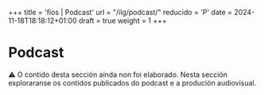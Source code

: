 +++
title = 'fíos | Podcast'
url = "/ilg/podcast/"
reducido = 'P'
date = 2024-11-18T18:18:12+01:00
draft = true
weight = 1
+++

# Podcast



<div id="warning-infoorgas" class="warning" style="margin:0%;margin-top:0;margin-bottom:3%; font-size:14px;">
⚠️ O contido desta sección aínda non foi elaborado. Nesta sección exploraranse os contidos publicados do podcast e a produción audiovisual.
</div>